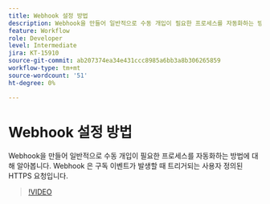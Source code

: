 ```yaml
---
title: Webhook 설정 방법
description: Webhook을 만들어 일반적으로 수동 개입이 필요한 프로세스를 자동화하는 방법에 대해 알아봅니다.
feature: Workflow
role: Developer
level: Intermediate
jira: KT-15910
source-git-commit: ab207374ea34e431ccc8985a6bb3a8b306265859
workflow-type: tm+mt
source-wordcount: '51'
ht-degree: 0%

---
```


# Webhook 설정 방법

Webhook을 만들어 일반적으로 수동 개입이 필요한 프로세스를 자동화하는 방법에 대해 알아봅니다. Webhook 은 구독 이벤트가 발생할 때 트리거되는 사용자 정의된 HTTPS 요청입니다.

>[!VIDEO](https://video.tv.adobe.com/v/3432694?quality=12&learn=on&hidetitle=true)